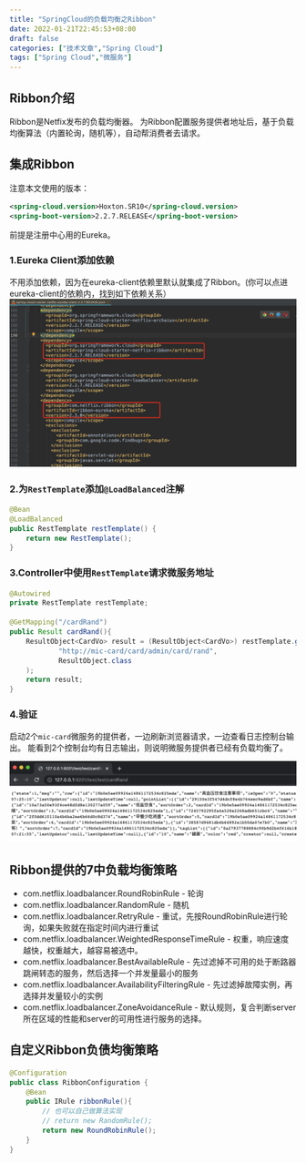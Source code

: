```yaml
---
title: "SpringCloud的负载均衡之Ribbon"
date: 2022-01-21T22:45:53+08:00
draft: false
categories: ["技术文章","Spring Cloud"]
tags: ["Spring Cloud","微服务"]
---
```


## Ribbon介绍
Ribbon是Netfix发布的负载均衡器。
为Ribbon配置服务提供者地址后，基于负载均衡算法（内置轮询，随机等），自动帮消费者去请求。

## 集成Ribbon
注意本文使用的版本：
``` xml
<spring-cloud.version>Hoxton.SR10</spring-cloud.version>
<spring-boot-version>2.2.7.RELEASE</spring-boot-version>
```
前提是注册中心用的Eureka。
### 1.Eureka Client添加依赖
不用添加依赖，因为在eureka-client依赖里默认就集成了Ribbon。(你可以点进eureka-client的依赖内，找到如下依赖关系）
![](/mb/images/sc/slb/01.png)

### 2.为`RestTemplate`添加`@LoadBalanced`注解
``` java
@Bean
@LoadBalanced
public RestTemplate restTemplate() {
    return new RestTemplate();
}
```
### 3.Controller中使用`RestTemplate`请求微服务地址
``` java
@Autowired
private RestTemplate restTemplate;

@GetMapping("/cardRand")
public Result cardRand(){
    ResultObject<CardVo> result = (ResultObject<CardVo>) restTemplate.getForObject(
            "http://mic-card/card/admin/card/rand",
            ResultObject.class
    );
    return result;
}
```
### 4.验证
启动2个`mic-card`微服务的提供者，一边刷新浏览器请求，一边查看日志控制台输出。
能看到2个控制台均有日志输出，则说明微服务提供者已经有负载均衡了。

![](/mb/images/sc/slb/02.png)

## Ribbon提供的7中负载均衡策略
* com.netflix.loadbalancer.RoundRobinRule  - 轮询
* com.netflix.loadbalancer.RandomRule  - 随机
 * com.netflix.loadbalancer.RetryRule - 重试，先按RoundRobinRule进行轮询，如果失败就在指定时间内进行重试
 * com.netflix.loadbalancer.WeightedResponseTimeRule - 权重，响应速度越快，权重越大，越容易被选中。
 * com.netflix.loadbalancer.BestAvailableRule  - 先过滤掉不可用的处于断路器跳闸转态的服务，然后选择一个并发量最小的服务
 * com.netflix.loadbalancer.AvailabilityFilteringRule - 先过滤掉故障实例，再选择并发量较小的实例
 * com.netflix.loadbalancer.ZoneAvoidanceRule - 默认规则，复合判断server所在区域的性能和server的可用性进行服务的选择。

## 自定义Ribbon负债均衡策略
``` java
@Configuration
public class RibbonConfiguration {
    @Bean
    public IRule ribbonRule(){
        // 也可以自己做算法实现
        // return new RandomRule();
        return new RoundRobinRule();
    }
}
```

